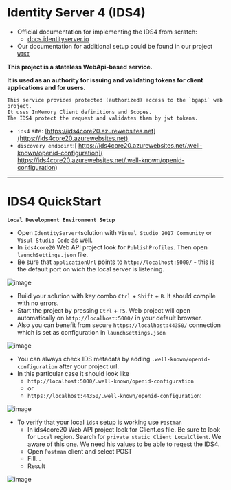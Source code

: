 
# Identity Server 4 (IDS4)
- Official documentation for implementing the IDS4 from scratch:  
  - [docs.identityserver.io](http://docs.identityserver.io/en/release/quickstarts/0_overview.html)
- Our documentation for additional setup could be found in our project [`WIKI`](https://github.com/BaiGanio/IdentityServer4/wiki)

**This project is a stateless WebApi-based service.**

**It is used as an authority for issuing and validating tokens for client applications and for users.**

    This service provides protected (authorized) access to the `bgapi` web project.
    It uses InMemory Client definitions and Scopes.
    The IDS4 protect the request and validates them by jwt tokens.    
- `ids4` site: [https://ids4core20.azurewebsites.net](https://ids4core20.azurewebsites.net)
- `discovery endpoint`:[ https://ids4core20.azurewebsites.net/.well-known/openid-configuration]( https://ids4core20.azurewebsites.net/.well-known/openid-configuration)
***

# IDS4 QuickStart
**`Local Development Environment Setup`**
  - Open `IdentityServer4`solution with `Visual Studio 2017 Community` or `Visul Studio Code` as well.
  - In `ids4core20` Web API project look for `PublishProfiles`. Then open `launchSettings.json` file. 
  - Be sure that `applicationUrl` points to `http://localhost:5000/` - this is the default port on wich the local server is listening. 
  
  ![image](https://raw.githubusercontent.com/BaiGanio/IdentityServer4/master/Docs/1/initial-setup.png)
  
  - Build your solution with key combo `Ctrl` + `Shift` + `B`. It should compile with no errors.
  - Start the project by pressing `Ctrl` + `F5`. Web project will open automatically on `http://localhost:5000/` in your default browser.
  - Also you can benefit from secure `https://localhost:44350/` connection which is set as configuration in `launchSettings.json` 
  
  ![image](https://raw.githubusercontent.com/BaiGanio/IdentityServer4/master/Docs/1/ids4-secure.png)
  
  - You can always check IDS metadata by adding `.well-known/openid-configuration` after your project url. 
  - In this particular case it should look like 
    - `http://localhost:5000/.well-known/openid-configuration` 
    - or
    - `https://localhost:44350/.well-known/openid-configuration`:
  
  ![image](https://raw.githubusercontent.com/BaiGanio/IdentityServer4/master/Docs/1/ids4-metadata.png)
  
  - To verify that your local `ids4` setup is working use `Postman`
    - In ids4core20 Web API project look for Client.cs file. Be sure to look for `Local` region. Search for `private static Client LocalClient`. We aware of this one. We need his values to be able to reqest the IDS4.
    - Open `Postman` client and select POST
    - Fill...
    - Result
    
  ![image](https://raw.githubusercontent.com/BaiGanio/IdentityServer4/dev/Docs/1/postman-local-client-verify.png)
    
